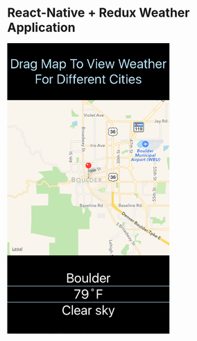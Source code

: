 # React-Native + Redux Weather Application

![alt text](images/example.png "React Native + Redux Weather Application")
